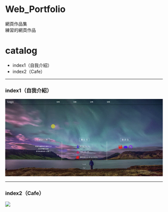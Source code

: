 # Web_Portfolio
網頁作品集<br>
練習的網頁作品
# catalog
* index1（自我介紹）<br>
* index2（Cafe）
___
### index1（自我介紹）<br>
![](https://github.com/HzYu/Web_Portfolio/blob/master/index1/Pic/index1.gif)
___
### index2（Cafe）<br>
![](https://github.com/HzYu/Web_Portfolio/blob/master/index2/Pic/index2.gif)